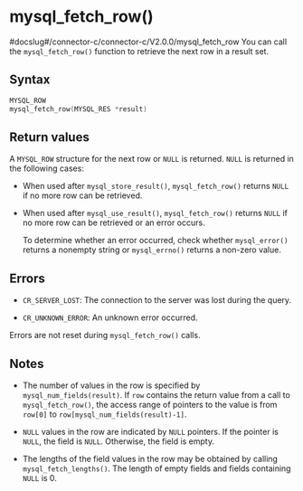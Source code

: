 mysql_fetch_row() 
======================================
#docslug#/connector-c/connector-c/V2.0.0/mysql_fetch_row
You can call the `mysql_fetch_row()` function to retrieve the next row in a result set. 

Syntax 
---------------------------

```c
MYSQL_ROW
mysql_fetch_row(MYSQL_RES *result)
```



Return values 
----------------------------------

A `MYSQL_ROW` structure for the next row or `NULL` is returned.
`NULL` is returned in the following cases:

* When used after `mysql_store_result()`, `mysql_fetch_row()` returns `NULL` if no more row can be retrieved.

  

* When used after `mysql_use_result()`, `mysql_fetch_row()` returns `NULL` if no more row can be retrieved or an error occurs. 

  To determine whether an error occurred, check whether `mysql_error()` returns a nonempty string or `mysql_errno()` returns a non-zero value.
  




Errors 
---------------------------

* `CR_SERVER_LOST`: The connection to the server was lost during the query.

  

* `CR_UNKNOWN_ERROR`: An unknown error occurred.

  




Errors are not reset during `mysql_fetch_row()` calls.

Notes 
--------------------------

* The number of values in the row is specified by `mysql_num_fields(result)`. If `row` contains the return value from a call to `mysql_fetch_row()`, the access range of pointers to the value is from `row[0]` to `row[mysql_num_fields(result)-1]`.

  

* `NULL` values in the row are indicated by `NULL` pointers. If the pointer is `NULL`, the field is `NULL`. Otherwise, the field is empty.

  

* The lengths of the field values in the row may be obtained by calling `mysql_fetch_lengths()`. The length of empty fields and fields containing `NULL` is 0.

  



